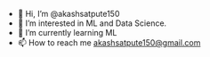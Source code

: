 - 👋 Hi, I’m @akashsatpute150
- 👀 I’m interested in ML and Data Science.
- 🌱 I’m currently learning ML
- 📫 How to reach me akashsatpute150@gmail.com

<!---
akashsatpute150/akashsatpute150 is a ✨ special ✨ repository because its `README.md` (this file) appears on your GitHub profile.
You can click the Preview link to take a look at your changes.
--->
